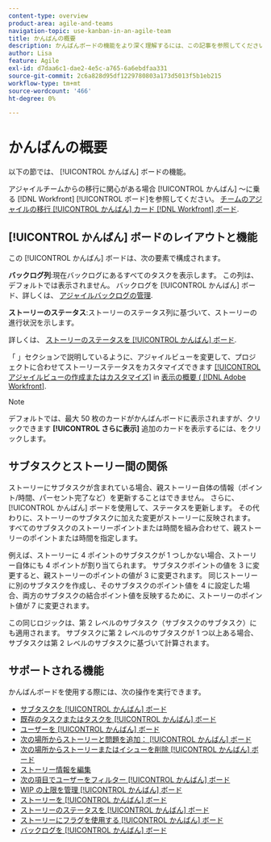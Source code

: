 ```yaml
---
content-type: overview
product-area: agile-and-teams
navigation-topic: use-kanban-in-an-agile-team
title: かんばんの概要
description: かんばんボードの機能をより深く理解するには、この記事を参照してください。
author: Lisa
feature: Agile
exl-id: d7daa6c1-dae2-4e5c-a765-6a6ebdfaa331
source-git-commit: 2c6a828d95df1229780803a173d5013f5b1eb215
workflow-type: tm+mt
source-wordcount: '466'
ht-degree: 0%

---
```


# かんばんの概要

以下の節では、 [!UICONTROL かんばん] ボードの機能。

アジャイルチームからの移行に関心がある場合 [!UICONTROL かんばん] ～に乗る [!DNL Workfront] [!UICONTROL ボード]を参照してください。 [チームのアジャイルの移行 [!UICONTROL かんばん] カード [!DNL Workfront] ボード](/help/quicksilver/agile/use-boards-agile-planning-tools/migrate-kanban-cards-to-boards.md).

## [!UICONTROL かんばん] ボードのレイアウトと機能

この [!UICONTROL かんばん] ボードは、次の要素で構成されます。

**バックログ列**:現在バックログにあるすべてのタスクを表示します。 この列は、デフォルトでは表示されません。 バックログを [!UICONTROL かんばん] ボード、詳しくは、 [アジャイルバックログの管理](../../agile/work-in-an-agile-environment/manage-the-agile-backlog.md).

**ストーリーのステータス**:ストーリーのステータス列に基づいて、ストーリーの進行状況を示します。

詳しくは、 [ストーリーのステータスを [!UICONTROL かんばん] ボード](../../agile/use-kanban-in-an-agile-team/update-the-status-of-stories.md).

「 」セクションで説明しているように、アジャイルビューを変更して、プロジェクトに合わせてストーリーステータスをカスタマイズできます [[!UICONTROL アジャイルビューの作成またはカスタマイズ]](../../reports-and-dashboards/reports/reporting-elements/views-overview.md#customizing-an-agile-view) in [表示の概要 ( [!DNL Adobe Workfront]](../../reports-and-dashboards/reports/reporting-elements/views-overview.md).

>[!NOTE]
>
>デフォルトでは、最大 50 枚のカードがかんばんボードに表示されますが、クリックできます **[!UICONTROL さらに表示]** 追加のカードを表示するには、をクリックします。

## サブタスクとストーリー間の関係

ストーリーにサブタスクが含まれている場合、親ストーリー自体の情報（ポイント/時間、パーセント完了など）を更新することはできません。 さらに、 [!UICONTROL かんばん] ボードを使用して、ステータスを更新します。 その代わりに、ストーリーのサブタスクに加えた変更がストーリーに反映されます。 すべてのサブタスクのストーリーポイントまたは時間を組み合わせて、親ストーリーのポイントまたは時間を指定します。

例えば、ストーリーに 4 ポイントのサブタスクが 1 つしかない場合、ストーリー自体にも 4 ポイントが割り当てられます。 サブタスクポイントの値を 3 に変更すると、親ストーリーのポイントの値が 3 に変更されます。 同じストーリーに別のサブタスクを作成し、そのサブタスクのポイント値を 4 に設定した場合、両方のサブタスクの結合ポイント値を反映するために、ストーリーのポイント値が 7 に変更されます。

この同じロジックは、第 2 レベルのサブタスク（サブタスクのサブタスク）にも適用されます。 サブタスクに第 2 レベルのサブタスクが 1 つ以上ある場合、サブタスクは第 2 レベルのサブタスクに基づいて計算されます。

## サポートされる機能

かんばんボードを使用する際には、次の操作を実行できます。

* [サブタスクを [!UICONTROL かんばん] ボード](../../agile/use-kanban-in-an-agile-team/add-a-subtask-to-an-existing-story.md)
* [既存のタスクまたはタスクを [!UICONTROL かんばん] ボード](../../agile/use-kanban-in-an-agile-team/add-existing-tasks-or-issues-to-the-kanban-board.md)
* [ユーザーを [!UICONTROL かんばん] ボード](../../agile/use-kanban-in-an-agile-team/assign-users-to-a-story.md)
* [次の場所からストーリーと問題を追加： [!UICONTROL かんばん] ボード](../../agile/use-kanban-in-an-agile-team/add-story-from-kanban-board.md)
* [次の場所からストーリーまたはイシューを削除 [!UICONTROL かんばん] ボード](../../agile/use-kanban-in-an-agile-team/delete-story-from-kanban-board.md)
* [ストーリー情報を編集](../../agile/use-kanban-in-an-agile-team/edit-story-information.md)
* [次の項目でユーザーをフィルター [!UICONTROL かんばん] ボード](../../agile/use-kanban-in-an-agile-team/filter-by-user.md)
* [WIP の上限を管理 [!UICONTROL かんばん] ボード](../../agile/use-kanban-in-an-agile-team/work-in-progress-limit-on-the-kanban-board.md)
* [ストーリーを [!UICONTROL かんばん] ボード](../../agile/use-kanban-in-an-agile-team/reorder-stories-on-the-kanban-board.md)
* [ストーリーのステータスを [!UICONTROL かんばん] ボード](../../agile/use-kanban-in-an-agile-team/update-the-status-of-stories.md)
* [ストーリーにフラグを使用する [!UICONTROL かんばん] ボード](../../agile/use-kanban-in-an-agile-team/use-flags-on-stories.md)
* [バックログを [!UICONTROL かんばん] ボード](../../agile/use-kanban-in-an-agile-team/view-the-backlog-on-the-kanban-board.md)
